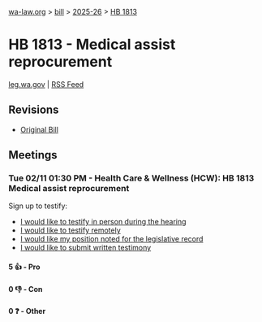 [wa-law.org](/) > [bill](/bill/) > [2025-26](/bill/2025-26/) > [HB 1813](/bill/2025-26/hb/1813/)

# HB 1813 - Medical assist reprocurement
[leg.wa.gov](https://app.leg.wa.gov/billsummary?BillNumber=1813&Year=2025&Initiative=false) | [RSS Feed](./rss.xml)

## Revisions
* [Original Bill](1/)

## Meetings
### Tue 02/11 01:30 PM - Health Care & Wellness (HCW): HB 1813 Medical assist reprocurement
Sign up to testify:
* [I would like to testify in person during the hearing](https://app.leg.wa.gov/csi/Testifier/Add?chamber=House&mId=32710&aId=163180&caId=25614&tId=1)
* [I would like to testify remotely](https://app.leg.wa.gov/csi/Testifier/Add?chamber=House&mId=32710&aId=163180&caId=25614&tId=2)
* [I would like my position noted for the legislative record](https://app.leg.wa.gov/csi/Testifier/Add?chamber=House&mId=32710&aId=163180&caId=25614&tId=3)
* [I would like to submit written testimony](https://app.leg.wa.gov/csi/Testifier/Add?chamber=House&mId=32710&aId=163180&caId=25614&tId=4)

#### 5 👍 - Pro

#### 0 👎 - Con

#### 0 ❓ - Other
